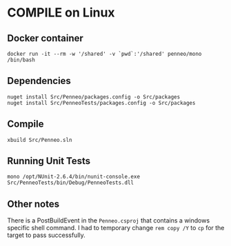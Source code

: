 # COMPILE on Linux

## Docker container
```
docker run -it --rm -w '/shared' -v `pwd`:'/shared' penneo/mono /bin/bash
```

## Dependencies
```
nuget install Src/Penneo/packages.config -o Src/packages
nuget install Src/PenneoTests/packages.config -o Src/packages
```

## Compile
```
xbuild Src/Penneo.sln
```

## Running Unit Tests
```
mono /opt/NUnit-2.6.4/bin/nunit-console.exe Src/PenneoTests/bin/Debug/PenneoTests.dll 
```

## Other notes

There is a PostBuildEvent in the `Penneo.csproj` that contains a
windows specific shell command. I had to temporary change `rem copy
/Y` to `cp` for the target to pass successfully.
